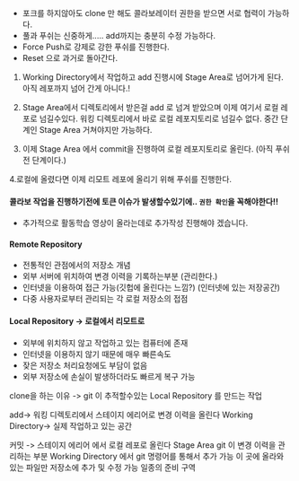 - 포크를 하지않아도 clone 만 해도 콜라보레이터 권한을 받으면 서로 협력이 가능하다.
- 풀과 푸쉬는 신중하게..... add까지는 충분히 수정 가능하다.
- Force Push로 강제로 강한 푸쉬를 진행한다.
- Reset 으로 과거로 돌아간다.

1. Working Directory에서 작업하고 add 진행시에 Stage Area로 넘어가게 된다. 아직 레포까지 넘어 간게 아니다.!
2. Stage Area에서 디렉토리에서 받은걸 add 로 넘겨 받았으며
이제 여기서 로컬 레포로 넘길수있다.
워킹 디렉토리에서 바로 로컬 레포지토리로 넘길수 없다.
중간 단계인 Stage Area 거쳐야지만 가능하다.

3. 이제 Stage Area 에서 commit을 진행하여 로컬 레포지토리로 올린다.
(아직 푸쉬 전 단계이다.)

4.로컬에 올렸다면 이제 리모트 레포에 올리기 위해 푸쉬를 진행한다.

#### 콜라보 작업을 진행하기전에 토큰 이슈가 발생할수있기에..  `권한 확인`을 꼭해야한다!!


- 추가적으로 활동학습 영상이 올라는데로 추가작성 진행해야 겠습니다.
#### Remote Repository
- 전통적인 관점에서의 저장소 개념
- 외부 서버에 위치하여 변경 이력을 기록하는부분 (관리한다.)
- 인터넷을 이용하여 접근 가능(깃헙에 올린다는 느낌?) (인터넷에 있는 저장공간)
- 다중 사용자로부터 관리되는 각 로컬 저장소의 접점

#### Local Repository     -> 로컬에서 리모트로
- 외부에 위치하지 않고 작업하고 있는 컴퓨터에 존재
- 인터넷을 이용하지 않기 때문에 매우 빠른속도
- 잦은 저장소 처리요청에도 부담이 없음
- 외부 저장소에 손실이 발생하더라도 빠르게 복구 가능

clone을 하는 이유 -> git 이 추적할수있는 Local Repository 를 만드는 작업

add-> 워킹 디렉토리에서 스테이지 에리어로 변경 이력을 올린다
Working Directory-> 실제 작업하고 있는 공간

커밋 -> 스테이지 에리어 에서 로컬 레포로 올린다
Stage Area
git 이 변경 이력을 관리하는 부분
Working Directory 에서 git 명령어를 통해서 추가 가능
이 곳에 올라와 있는 파일만 저장소에 추가 및 수정 가능
일종의 준비 구역
